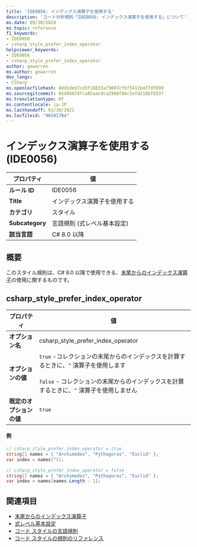 ```yaml
---
title: 'IDE0056: インデックス演算子を使用する'
description: 'コード分析規則「IDE0056: インデックス演算子を使用する」について'
ms.date: 09/30/2020
ms.topic: reference
f1_keywords:
- IDE0056
- csharp_style_prefer_index_operator
helpviewer_keywords:
- IDE0056
- csharp_style_prefer_index_operator
author: gewarren
ms.author: gewarren
dev_langs:
- CSharp
ms.openlocfilehash: 8dd1deb7cd3f18833a79007cfbf3411b4f7df099
ms.sourcegitcommit: 05d0087dfca85aac9ca2960f86c5efd218bf833f
ms.translationtype: HT
ms.contentlocale: ja-JP
ms.lasthandoff: 03/30/2021
ms.locfileid: "96591704"
---
```

# <a name="use-index-operator-ide0056"></a>インデックス演算子を使用する (IDE0056)

|プロパティ|値|
|-|-|
| **ルール ID** | IDE0056 |
| **Title** | インデックス演算子を使用する |
| **カテゴリ** | スタイル |
| **Subcategory** | 言語規則 (式レベル基本設定) |
| **該当言語** | C# 8.0 以降 |

## <a name="overview"></a>概要

このスタイル規則は、C# 8.0 以降で使用できる、[末尾からのインデックス演算子](../../../csharp/language-reference/operators/member-access-operators.md#index-from-end-operator-)の使用に関するものです。

## <a name="csharp_style_prefer_index_operator"></a>csharp_style_prefer_index_operator

|プロパティ|値|
|-|-|
| **オプション名** | csharp_style_prefer_index_operator
| **オプションの値** | `true` -コレクションの末尾からのインデックスを計算するときに、`^` 演算子を使用します<br /><br />`false` - コレクションの末尾からのインデックスを計算するときに、`^` 演算子を使用しません |
| **既定のオプションの値** | `true` |

#### <a name="example"></a>例

```csharp
// csharp_style_prefer_index_operator = true
string[] names = { "Archimedes", "Pythagoras", "Euclid" };
var index = names[^1];

// csharp_style_prefer_index_operator = false
string[] names = { "Archimedes", "Pythagoras", "Euclid" };
var index = names[names.Length - 1];
```

## <a name="see-also"></a>関連項目

- [末尾からのインデックス演算子](../../../csharp/language-reference/operators/member-access-operators.md#index-from-end-operator-)
- [式レベル基本設定](expression-level-preferences.md)
- [コード スタイルの言語規則](language-rules.md)
- [コード スタイルの規則のリファレンス](index.md)
